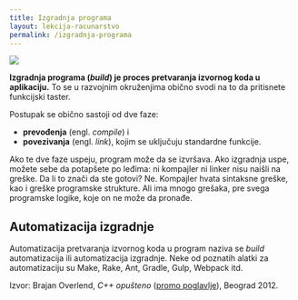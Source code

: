 ```yaml
---
title: Izgradnja programa
layout: lekcija-racunarstvo
permalink: /izgradnja-programa
---
```


![](https://camo.githubusercontent.com/f5b3e0f72fa2f0a87544758be88a898b39230738/68747470733a2f2f63646e2d696d616765732d312e6d656469756d2e636f6d2f6d61782f323030302f312a6d4d32414d6b305452454e41327a4632524d456562412e6a706567)

**Izgradnja programa (*build*) je proces pretvaranja izvornog koda u aplikaciju.** To se u razvojnim okruženjima obično svodi na to da pritisnete funkcijski taster.

Postupak se obično sastoji od dve faze:
- **prevođenja** (engl. *compile*) i
- **povezivanja** (engl. *link*), kojim se uključuju standardne funkcije.

Ako te dve faze uspeju, program može da se izvršava. Ako izgradnja uspe, možete sebe da potapšete po leđima: ni kompajler ni linker nisu naišli na greške. Da li to znači da ste gotovi? Ne. Kompajler hvata sintaksne greške, kao i greške programske strukture. Ali ima mnogo grešaka, pre svega programske logike, koje on ne može da pronađe.

## Automatizacija izgradnje

Automatizacija pretvaranja izvornog koda u program naziva se *build* automatizacija ili automatizacija izgradnje. Neke od poznatih alatki za automatizaciju su Make, Rake, Ant, Gradle, Gulp, Webpack itd.


Izvor: Brajan Overlend, *C++ opušteno* ([promo poglavlje](http://cet.rs/shop/c-plus-plus/c-plus-plus-opusteno/)), Beograd 2012.
